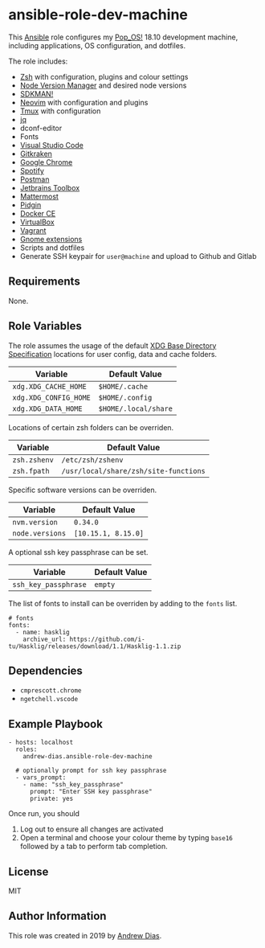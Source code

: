 # ansible-role-dev-machine

This [Ansible](https://github.com/ansible/ansible) role configures my [Pop_OS!](https://system76.com/pop) 18.10 development machine, including applications, OS configuration, and dotfiles.

The role includes:

- [Zsh](http://zsh.sourceforge.net) with configuration, plugins and colour settings
- [Node Version Manager](https://github.com/creationix/nvm) and desired node versions
- [SDKMAN!](https://sdkman.io)
- [Neovim](https://neovim.io) with configuration and plugins
- [Tmux](https://github.com/tmux/tmux) with configuration
- [jq](https://stedolan.github.io/jq)
- dconf-editor
- Fonts
- [Visual Studio Code](https://code.visualstudio.com)
- [Gitkraken](https://www.gitkraken.com)
- [Google Chrome](https://www.google.com/chrome)
- [Spotify](https://www.spotify.com)
- [Postman](https://www.getpostman.com)
- [Jetbrains Toolbox](https://www.jetbrains.com/toolbox)
- [Mattermost](https://mattermost.com/)
- [Pidgin](https://pidgin.im/)
- [Docker CE](https://www.docker.com)
- [VirtualBox](https://www.virtualbox.org)
- [Vagrant](https://www.vagrantup.com)
- [Gnome extensions](https://github.com/andrew-dias/ansible-gnome-extensions)
- Scripts and dotfiles
- Generate SSH keypair for `user@machine` and upload to Github and Gitlab

## Requirements

None.

## Role Variables

The role assumes the usage of the default [XDG Base Directory Specification](https://specifications.freedesktop.org/basedir-spec/basedir-spec-latest.html) locations for user config, data and cache folders.

| Variable              | Default Value        |
| --------------------- | -------------------- |
| `xdg.XDG_CACHE_HOME`  | `$HOME/.cache`       |
| `xdg.XDG_CONFIG_HOME` | `$HOME/.config`      |
| `xdg.XDG_DATA_HOME`   | `$HOME/.local/share` |

Locations of certain zsh folders can be overriden.

| Variable     | Default Value                         |
| ------------ | ------------------------------------- |
| `zsh.zshenv` | `/etc/zsh/zshenv`                     |
| `zsh.fpath`  | `/usr/local/share/zsh/site-functions` |

Specific software versions can be overriden.

| Variable        | Default Value       |
| --------------- | ------------------- |
| `nvm.version`   | `0.34.0`            |
| `node.versions` | `[10.15.1, 8.15.0]` |

A optional ssh key passphrase can be set.

| Variable             | Default Value |
| -------------------- | ------------- |
| `ssh_key_passphrase` | `empty`       |

The list of fonts to install can be overriden by adding to the `fonts` list.

```
# fonts
fonts:
  - name: hasklig
    archive_url: https://github.com/i-tu/Hasklig/releases/download/1.1/Hasklig-1.1.zip
```

## Dependencies

- `cmprescott.chrome`
- `ngetchell.vscode`

## Example Playbook

    - hosts: localhost
      roles:
        andrew-dias.ansible-role-dev-machine

      # optionally prompt for ssh key passphrase
      - vars_prompt:
        - name: "ssh_key_passphrase"
          prompt: "Enter SSH key passphrase"
          private: yes

Once run, you should

1. Log out to ensure all changes are activated
1. Open a terminal and choose your colour theme by typing `base16` followed by a tab to perform tab completion.

## License

MIT

## Author Information

This role was created in 2019 by [Andrew Dias](https://github.com/andrew-dias).
